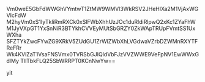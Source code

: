 Vm0weE5GbFdWWGhVYmtwT1ZtMW9WMVl3WkRSV2JHeHlXa2M1VjAxWGVIcFdW
M2hyVm0xS1IyTkliRmRXCk0xSlFWbXhhUzJOc1duRldiRlpwQ2xKc1ZYaFhW
M1JyVXpGT1YxSnNiR3BTYkhCVVEyMUtSbGRZY0ZkWApTRUpFVmtSS1UxWXha
SFZTYkZwcFYwZG9XRkV5ZUdGU1ZrWlZWbXhLVGdwaVZrbDZWMnRXYTFReFRr
Wk4KVlZaT1VsaFNSVmx0TVRSbGJIQldVbFJzVVZWWE9VeFpNV1EwWWxGdlMy
TllTbkFLQ25SbWRRPT0KCnNwYw==

yit